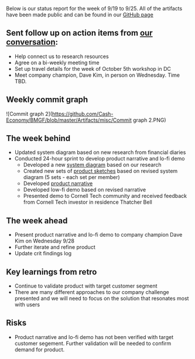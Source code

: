 Below is our status report for the week of 9/19 to 9/25. All of the artifacts have been made public and can be found in our [GitHub page](https://github.com/Cash-Economy/BMGF)

## Sent follow up on action items from [our conversation](https://github.com/Cash-Economy/BMGF/blob/master/research/External%20meeting%20log.md):

* Help connect us to research resources
*	Agree on a bi-weekly meeting time
*	Set up travel details for the week of October 5th workshop in DC
* Meet company champion, Dave Kim, in person on Wednesday. Time TBD.

## Weekly commit graph

![Commit graph 2](https://github.com/Cash-Economy/BMGF/blob/master/Artifacts/misc/Commit graph 2.PNG)


## The week behind

* Updated system diagram based on new research from financial diaries
* Conducted 24-hour sprint to develop product narrative and lo-fi demo
  * Developed a new [system diagram](https://github.com/Cash-Economy/BMGF/blob/master/Artifacts/elements/system-diagrams/Screen%20Shot%202016-09-23%20at%2011.32.42%20AM.png) based on our research
  * Created new sets of [product sketches](https://github.com/Cash-Economy/BMGF/tree/master/Artifacts/elements/product-sketches/post-research) based on revised system diagram (5 sets - each set per member)
  * Developed [product narrative](https://github.com/Cash-Economy/BMGF/blob/master/Jabberwocky%204.key)
  * Developed low-fi demo based on revised narrative
  * Presented demo to Cornell Tech community and received feedback from Cornell Tech investor in residence Thatcher Bell

## The week ahead

* Present product narrative and lo-fi demo to company champion Dave Kim on Wednesday 9/28
* Further iterate and refine product
* Update crit findings log

## Key learnings from retro

* Continue to validate product with target customer segment
* There are many different approaches to our company challenge presented and we will need to focus on the solution that resonates most with users

## Risks

* Product narrative and lo-fi demo has not been verified with target customer segement. Further validation will be needed to confirm demand for product.
